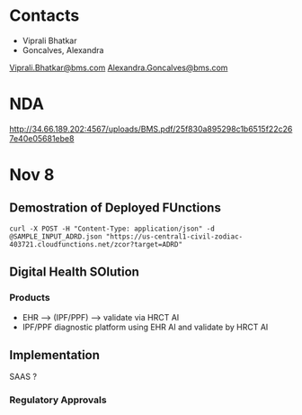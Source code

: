 # Contacts
+ Viprali Bhatkar
+ Goncalves, Alexandra

Viprali.Bhatkar@bms.com
Alexandra.Goncalves@bms.com

# NDA

http://34.66.189.202:4567/uploads/BMS.pdf/25f830a895298c1b6515f22c267e40e05681ebe8

# Nov 8

## Demostration of Deployed FUnctions

```
curl -X POST -H "Content-Type: application/json" -d @SAMPLE_INPUT_ADRD.json "https://us-central1-civil-zodiac-403721.cloudfunctions.net/zcor?target=ADRD"
```

## Digital Health SOlution 

### Products

+ EHR --> (IPF/PPF) --> validate via HRCT AI
+ IPF/PPF diagnostic platform  using EHR AI and validate by HRCT AI

## Implementation

SAAS ?

### Regulatory Approvals



